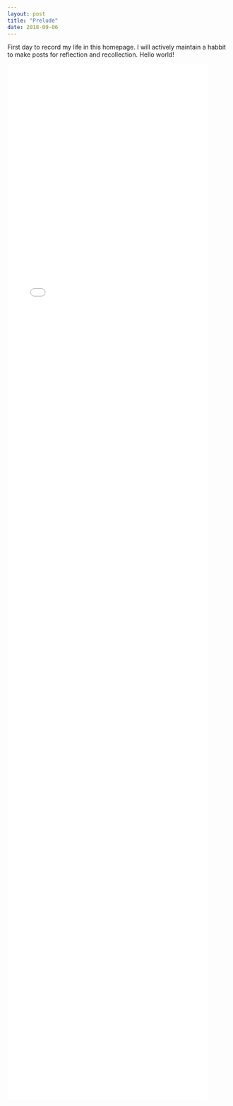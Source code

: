 ```yaml
---
layout: post
title: "Prelude"
date: 2018-09-06
---
```


First day to record my life in this homepage. I will actively maintain a habbit to make posts for reflection and recollection. 
Hello world!


<iframe width = "90%" height = "60%" frameborder="0"  scrolling="no" src="//plot.ly/~lxhstark/51.embed?link=false&autosize=True&logo=false&height=95%"></iframe>
